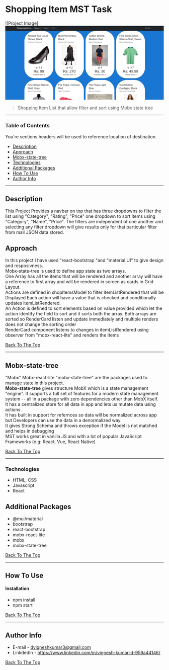 # Shopping Item MST Task

![Project Image]
<img src="public\Shopping Item MST task 2022-01-28 .png" >

> Shopping Item List that allow filter and sort using Mobx state tree

---

### Table of Contents

You're sections headers will be used to reference location of destination.

- [Description](#description)
- [Approach](#Approach)
- [Mobx-state-tree](#Mobx-state-tree)
- [Technologies](#Technologies)
- [Additional Packages](#Additional-Packages)
- [How To Use](#how-to-use)
- [Author Info](#author-info)

---

## Description

This Project Provides a navbar on top that has three dropdowns to filter the list using "Category", "Rating", "Price" one dropdown to sort items using "Category", "Name", "Price".
The filters are independent of one another and selecting any filter dropdown will give results only for that particular filter from mail JSON data stored.

## Approach

In this project I have used "react-bootstrap "and "material UI" to give design and resposivness.<br/>
Mobx-state-tree is used to define app state as two arrays.<br/>
One Array has all the items that will be rendered and another array will have a reference to first array and will be rendered in screen as cards in Grid Layout.<br/>
Actions are defined in shopItemsModel to filter itemListRendered that will be Displayed Each action will have a value that is checked and conditionally updates itemListRendered.
<br/>
An Action is defined to sort elements based on value provided which let the action identify the field to sort and it sorts both the array. Both arrays are sorted so RenderCard listen and update immediately and multiple renders does not change the sorting order
<br/>
RenderCard component listens to changes in itemListRendered using observer from "mobx-react-lite" and renders the Items

<a href="#">Back To The Top</a>

---

## Mobx-state-tree

"Mobx" Mobx-react-lite "mobx-state-tree" are the packages used to manage state in this project.<br/>
<b>Mobx-state-tree</b> gives structure MobX which is a state management "engine". It supports a full set of features for a modern state management system -- all in a package with zero dependencies other than MobX itself.
<br/>
It has a centralized store for all data in app and lets us mutate data using actions.
<br/>
It has built in support for refernces so data will be normalized across app but Developers can use the data in a denormalized way.
<br/>
It gives Strong Schema and throws exception if the Model is not matched and helps in debugging
<br/>
MST works great in vanilla JS and with a lot of popular JavaScript Frameworks (e.g: React, Vue, React Native)
<br/>

<a href="#">Back To The Top</a>

---

### Technologies

- HTML, CSS
- Javascript
- React

## Additional Packages

- @mui/material
- bootstrap
- react-bootstrap
- mobx-react-lite
- mobx
- mobx-state-tree

<a href="#">Back To The Top</a>

---

## How To Use

#### Installation

- npm install
- npm start

<a href="#">Back To The Top</a>

---

## Author Info

- E-mail - dvigneshkumar3@gmail.com
- LinkdedIn - https://www.linkedin.com/in/vignesh-kumar-d-959a44146/

<a href="#">Back To The Top</a>
